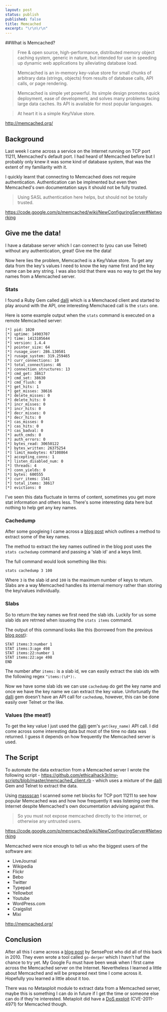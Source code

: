 ```yaml
---
layout: post
status: publish
published: false
title: Memcached
excerpt: "\r\n\r\n"
---
```


##What is Memcached?

> Free & open source, high-performance, distributed memory object caching system, generic in nature, but intended for use in speeding up dynamic web applications by alleviating database load.

> Memcached is an in-memory key-value store for small chunks of arbitrary data (strings, objects) from results of database calls, API calls, or page rendering.

> Memcached is simple yet powerful. Its simple design promotes quick deployment, ease of development, and solves many problems facing large data caches. Its API is available for most popular languages.

> At heart it is a simple Key/Value store.

http://memcached.org/

## Background

Last week I came across a service on the Internet running on TCP port 11211, Memcached's default port. I had heard of Memcached before but I probably only knew it was some kind of database system, that was the extent of my familiarity with it.

I quickly learnt that connecting to Memcached does not require authentication. Authentication can be implmented but even then Memcached's own documentation says it should not be fully trusted. 

> Using SASL authentication here helps, but should not be totally trusted.

https://code.google.com/p/memcached/wiki/NewConfiguringServer#Networking

## Give me the data!

I have a database server which I can connect to (you can use Telnet) without any authentication, great! Give me the data!

Now here lies the problem, Memcached is a Key/Value store. To get any data from the key's values I need to know the key name first and the key name can be any string. I was also told that there was no way to get the key names from a Memcached server.

### Stats

I found a Ruby Gem called [dalli](https://github.com/mperham/dalli) which is a Memchaced client and started to play around with the API, one interesting Memchaced call is the ```stats``` one.

Here is some example output when the ```stats``` command is executed on a remote Memcached server:

```
[*] pid: 1020
[*] uptime: 14903707
[*] time: 1413105644
[*] version: 1.4.4
[*] pointer_size: 64
[*] rusage_user: 286.130501
[*] rusage_system: 319.259465
[*] curr_connections: 10
[*] total_connections: 46
[*] connection_structures: 13
[*] cmd_get: 38617
[*] cmd_set: 38630
[*] cmd_flush: 0
[*] get_hits: 1
[*] get_misses: 38616
[*] delete_misses: 0
[*] delete_hits: 0
[*] incr_misses: 0
[*] incr_hits: 0
[*] decr_misses: 0
[*] decr_hits: 0
[*] cas_misses: 0
[*] cas_hits: 0
[*] cas_badval: 0
[*] auth_cmds: 0
[*] auth_errors: 0
[*] bytes_read: 30650122
[*] bytes_written: 26375254
[*] limit_maxbytes: 67108864
[*] accepting_conns: 1
[*] listen_disabled_num: 0
[*] threads: 4
[*] conn_yields: 0
[*] bytes: 600555
[*] curr_items: 1541
[*] total_items: 38617
[*] evictions: 0
```

I've seen this data fluctuate in terms of content, sometimes you get more stat information and others less. There's some interesting data here but nothing to help get any key names.

### Cachedump

After some googleing I came across a [blog post](http://www.darkcoding.net/software/memcached-list-all-keys/) which outlines a method to extract some of the key names.

The method to extract the key names outlined in the blog post uses the ```stats cachedump``` command and passing a 'slab id' and a keys limit.

The full command would look something like this:

```
stats cachedump 3 100
```

Where ```3``` is the slab id and ```100``` is the maximum number of keys to return. Slabs are a way Memcached handles its internal memory rather than storing the key/values individually.

### Slabs

So to return the key names we first need the slab ids. Luckily for us some slab ids are retrned when issueing the ```stats items``` command.

The output of this command looks like this (borrowed from the previous [blog post](http://www.darkcoding.net/software/memcached-list-all-keys/)):

```
STAT items:3:number 1
STAT items:3:age 498
STAT items:22:number 1
STAT items:22:age 498
END
```

The number after ```items:``` is a slab id, we can easily extract the slab ids with the following regex ```^items:(\d*):```.

Now we have some slab ids we can use ```cachedump``` do get the key name and once we have the key name we can extract the key value. Unfortunatly the [dalli](https://github.com/mperham/dalli) gem doesn't have an API call for ```cachedump```, however, this can be done easily over Telnet or the like.

### Values (the meat!)

To get the key value I just used the [dalli](https://github.com/mperham/dalli) gem's ```get(key_name)``` API call. I did come across some interesting data but most of the time no data was returned. I guess it depends on how frequently the Memcached server is used.

## The Script

To automate the data extraction from a Memcached server I wrote the following script - https://github.com/ethicalhack3r/my-scripts/blob/master/memcached_client.rb - which uses a mixture of the [dalli](https://github.com/mperham/dalli) Gem and Telnet to extract the data.

Using [massscan](https://github.com/robertdavidgraham/masscan) I scanned some net blocks for TCP port 11211 to see how popular Memcached was and how how frequently it was listening over the Internet despite Memcached's own documentation advising against this.

> So you must not expose memcached directly to the internet, or otherwise any untrusted users.

https://code.google.com/p/memcached/wiki/NewConfiguringServer#Networking

Memcached were nice enough to tell us who the biggest users of the software are:

- LiveJournal
- Wikipedia
- Flickr
- Bebo
- Twitter
- Typepad
- Yellowbot
- Youtube
- WordPress.com
- Craigslist
- Mixi

http://memcached.org/

## Conclusion

After all this I came across a [blog post](http://www.sensepost.com/blog/4873.html) by SensePost who did all of this back in 2010. They even wrote a tool called ```go-derper``` which I havn't haf the chance to try yet. My Google Fu must have been weak when I first came across the Memcached server on the Internet. Nevertheless I learned a little about Memcached and will be prepared next time I come across it. Hopefully you learned a little about it too.

There was no Metasploit module to extract data from a Memcached server, maybe this is something I can do in future if I get the time or someone else can do if they're interested. Metaploit did have a [DoS exploit](https://github.com/rapid7/metasploit-framework/blob/master/modules/auxiliary/dos/misc/memcached.rb) (CVE-2011-4971) for Memcached though.
